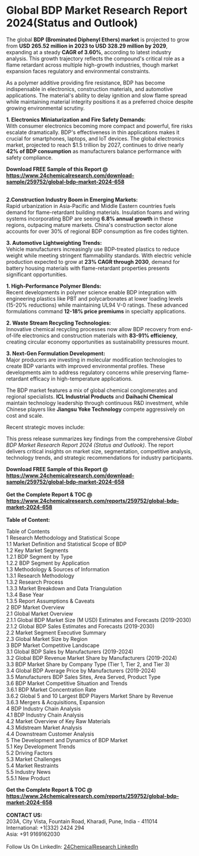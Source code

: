 <h1>Global BDP Market Research Report 2024(Status and Outlook)</h1><p>The global <strong>BDP (Brominated Diphenyl Ethers) market</strong> is projected to grow from <strong>USD 265.52 million in 2023 to USD 328.29 million by 2029</strong>, expanding at a steady <strong>CAGR of 3.60%</strong>, according to latest industry analysis. This growth trajectory reflects the compound's critical role as a flame retardant across multiple high-growth industries, though market expansion faces regulatory and environmental constraints.</p><p>As a polymer additive providing fire resistance, BDP has become indispensable in electronics, construction materials, and automotive applications. The material's ability to delay ignition and slow flame spread while maintaining material integrity positions it as a preferred choice despite growing environmental scrutiny.</p><p><strong>1. Electronics Miniaturization and Fire Safety Demands:</strong><br>
With consumer electronics becoming more compact and powerful, fire risks escalate dramatically. BDP's effectiveness in thin applications makes it crucial for smartphones, laptops, and IoT devices. The global electronics market, projected to reach $1.5 trillion by 2027, continues to drive nearly <strong>42% of BDP consumption</strong> as manufacturers balance performance with safety compliance.</p><div><b>Download FREE Sample of this Report @ 
            <a href="https://www.24chemicalresearch.com/download-sample/259752/global-bdp-market-2024-658">
            https://www.24chemicalresearch.com/download-sample/259752/global-bdp-market-2024-658</a></b></div><br><p><strong>2.Construction Industry Boom in Emerging Markets:</strong><br>
Rapid urbanization in Asia-Pacific and Middle Eastern countries fuels demand for flame-retardant building materials. Insulation foams and wiring systems incorporating BDP are seeing <strong>6.8% annual growth</strong> in these regions, outpacing mature markets. China's construction sector alone accounts for over 30% of regional BDP consumption as fire codes tighten.</p><p><strong>3. Automotive Lightweighting Trends:</strong><br>
Vehicle manufacturers increasingly use BDP-treated plastics to reduce weight while meeting stringent flammability standards. With electric vehicle production expected to grow at <strong>23% CAGR through 2030</strong>, demand for battery housing materials with flame-retardant properties presents significant opportunities.</p><p><strong>1. High-Performance Polymer Blends:</strong><br>
Recent developments in polymer science enable BDP integration with engineering plastics like PBT and polycarbonates at lower loading levels (15-20% reductions) while maintaining UL94 V-0 ratings. These advanced formulations command <strong>12-18% price premiums</strong> in specialty applications.</p><p><strong>2. Waste Stream Recycling Technologies:</strong><br>
Innovative chemical recycling processes now allow BDP recovery from end-of-life electronics and construction materials with <strong>83-91% efficiency</strong>, creating circular economy opportunities as sustainability pressures mount.</p><p><strong>3. Next-Gen Formulation Development:</strong><br>
Major producers are investing in molecular modification technologies to create BDP variants with improved environmental profiles. These developments aim to address regulatory concerns while preserving flame-retardant efficacy in high-temperature applications.</p><p>The BDP market features a mix of global chemical conglomerates and regional specialists. <strong>ICL Industrial Products</strong> and <strong>Daihachi Chemical</strong> maintain technology leadership through continuous R&amp;D investment, while Chinese players like <strong>Jiangsu Yoke Technology</strong> compete aggressively on cost and scale.</p><p>Recent strategic moves include:</p><p>This press release summarizes key findings from the comprehensive <em>Global BDP Market Research Report 2024 (Status and Outlook)</em>. The report delivers critical insights on market size, segmentation, competitive analysis, technology trends, and strategic recommendations for industry participants.</p><div><b>Download FREE Sample of this Report @ 
            <a href="https://www.24chemicalresearch.com/download-sample/259752/global-bdp-market-2024-658">
            https://www.24chemicalresearch.com/download-sample/259752/global-bdp-market-2024-658</a></b></div><br><div><b>Get the Complete Report & TOC @ 
            <a href="https://www.24chemicalresearch.com/reports/259752/global-bdp-market-2024-658">
            https://www.24chemicalresearch.com/reports/259752/global-bdp-market-2024-658</a></b></div><br>
            <b>Table of Content:</b><p>Table of Contents<br />
1 Research Methodology and Statistical Scope<br />
1.1 Market Definition and Statistical Scope of BDP<br />
1.2 Key Market Segments<br />
1.2.1 BDP Segment by Type<br />
1.2.2 BDP Segment by Application<br />
1.3 Methodology & Sources of Information<br />
1.3.1 Research Methodology<br />
1.3.2 Research Process<br />
1.3.3 Market Breakdown and Data Triangulation<br />
1.3.4 Base Year<br />
1.3.5 Report Assumptions & Caveats<br />
2 BDP Market Overview<br />
2.1 Global Market Overview<br />
2.1.1 Global BDP Market Size (M USD) Estimates and Forecasts (2019-2030)<br />
2.1.2 Global BDP Sales Estimates and Forecasts (2019-2030)<br />
2.2 Market Segment Executive Summary<br />
2.3 Global Market Size by Region<br />
3 BDP Market Competitive Landscape<br />
3.1 Global BDP Sales by Manufacturers (2019-2024)<br />
3.2 Global BDP Revenue Market Share by Manufacturers (2019-2024)<br />
3.3 BDP Market Share by Company Type (Tier 1, Tier 2, and Tier 3)<br />
3.4 Global BDP Average Price by Manufacturers (2019-2024)<br />
3.5 Manufacturers BDP Sales Sites, Area Served, Product Type<br />
3.6 BDP Market Competitive Situation and Trends<br />
3.6.1 BDP Market Concentration Rate<br />
3.6.2 Global 5 and 10 Largest BDP Players Market Share by Revenue<br />
3.6.3 Mergers & Acquisitions, Expansion<br />
4 BDP Industry Chain Analysis<br />
4.1 BDP Industry Chain Analysis<br />
4.2 Market Overview of Key Raw Materials<br />
4.3 Midstream Market Analysis<br />
4.4 Downstream Customer Analysis<br />
5 The Development and Dynamics of BDP Market <br />
5.1 Key Development Trends<br />
5.2 Driving Factors<br />
5.3 Market Challenges<br />
5.4 Market Restraints<br />
5.5 Industry News<br />
5.5.1 New Product </p><div><b>Get the Complete Report & TOC @ 
            <a href="https://www.24chemicalresearch.com/reports/259752/global-bdp-market-2024-658">
            https://www.24chemicalresearch.com/reports/259752/global-bdp-market-2024-658</a></b></div><br><b>CONTACT US:</b><br>
            203A, City Vista, Fountain Road, Kharadi, Pune, India - 411014<br>
            International: +1(332) 2424 294<br>
            Asia: +91 9169162030 <br><br>
            Follow Us On LinkedIn: <a href="https://www.linkedin.com/company/24chemicalresearch/">24ChemicalResearch LinkedIn</a>